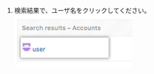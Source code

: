 1. 検索結果で、ユーザ名をクリックしてください。 ![サイドアドミン設定の検索オプション](/assets/images/enterprise/site-admin-settings/click-user.png)
